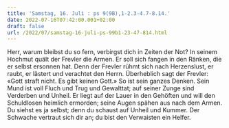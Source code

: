 ```yaml
---
title: 'Samstag, 16. Juli : ps 9(9B),1-2.3-4.7-8.14.'
date: 2022-07-16T07:42:00.001+02:00
draft: false
url: /2022/07/samstag-16-juli-ps-99b1-23-47-814.html
---
```


Herr, warum bleibst du so fern, verbirgst dich in Zeiten der Not? In seinem Hochmut quält der Frevler die Armen. Er soll sich fangen in den Ränken, die er selbst ersonnen hat. Denn der Frevler rühmt sich nach Herzenslust, er raubt, er lästert und verachtet den Herrn. Überheblich sagt der Frevler: «Gott straft nicht. Es gibt keinen Gott.» So ist sein ganzes Denken. Sein Mund ist voll Fluch und Trug und Gewalttat; auf seiner Zunge sind Verderben und Unheil. Er liegt auf der Lauer in den Gehöften und will den Schuldlosen heimlich ermorden; seine Augen spähen aus nach dem Armen. Du siehst es ja selbst; denn du schaust auf Unheil und Kummer. Der Schwache vertraut sich dir an; du bist den Verwaisten ein Helfer.